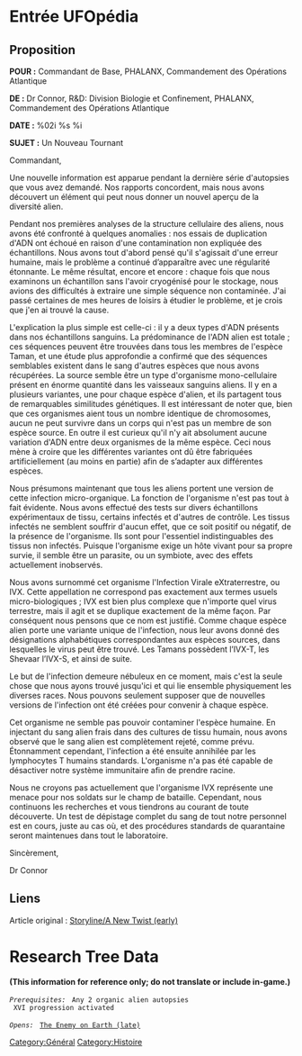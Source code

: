 # Entrée UFOpédia

## Proposition

**POUR :** Commandant de Base, PHALANX, Commandement des Opérations
Atlantique

**DE :** Dr Connor, R&D: Division Biologie et Confinement, PHALANX,
Commandement des Opérations Atlantique

**DATE :** %02i %s %i

**SUJET :** Un Nouveau Tournant

Commandant,

Une nouvelle information est apparue pendant la dernière série
d'autopsies que vous avez demandé. Nos rapports concordent, mais nous
avons découvert un élément qui peut nous donner un nouvel aperçu de la
diversité alien.

Pendant nos premières analyses de la structure cellulaire des aliens,
nous avons été confronté à quelques anomalies : nos essais de
duplication d'ADN ont échoué en raison d'une contamination non expliquée
des échantillons. Nous avons tout d'abord pensé qu'il s'agissait d'une
erreur humaine, mais le problème a continué d’apparaître avec une
régularité étonnante. Le même résultat, encore et encore : chaque fois
que nous examinons un échantillon sans l'avoir cryogénisé pour le
stockage, nous avions des difficultés à extraire une simple séquence non
contaminée. J'ai passé certaines de mes heures de loisirs à étudier le
problème, et je crois que j'en ai trouvé la cause.

L'explication la plus simple est celle-ci : il y a deux types d'ADN
présents dans nos échantillons sanguins. La prédominance de l'ADN alien
est totale ; ces séquences peuvent être trouvées dans tous les membres
de l'espèce Taman, et une étude plus approfondie a confirmé que des
séquences semblables existent dans le sang d'autres espèces que nous
avons récupérées. La source semble être un type d'organisme
mono-cellulaire présent en énorme quantité dans les vaisseaux sanguins
aliens. Il y en a plusieurs variantes, une pour chaque espèce d'alien,
et ils partagent tous de remarquables similitudes génétiques. Il est
intéressant de noter que, bien que ces organismes aient tous un nombre
identique de chromosomes, aucun ne peut survivre dans un corps qui n'est
pas un membre de son espèce source. En outre il est curieux qu'il n'y
ait absolument aucune variation d'ADN entre deux organismes de la même
espèce. Ceci nous mène à croire que les différentes variantes ont dû
être fabriquées artificiellement (au moins en partie) afin de s’adapter
aux différentes espèces.

Nous présumons maintenant que tous les aliens portent une version de
cette infection micro-organique. La fonction de l'organisme n'est pas
tout à fait évidente. Nous avons effectué des tests sur divers
échantillons expérimentaux de tissu, certains infectés et d'autres de
contrôle. Les tissus infectés ne semblent souffrir d'aucun effet, que ce
soit positif ou négatif, de la présence de l'organisme. Ils sont pour
l'essentiel indistinguables des tissus non infectés. Puisque l'organisme
exige un hôte vivant pour sa propre survie, il semble être un parasite,
ou un symbiote, avec des effets actuellement inobservés.

Nous avons surnommé cet organisme l'Infection Virale eXtraterrestre, ou
IVX. Cette appellation ne correspond pas exactement aux termes usuels
micro-biologiques ; IVX est bien plus complexe que n'importe quel virus
terrestre, mais il agit et se duplique exactement de la même façon. Par
conséquent nous pensons que ce nom est justifié. Comme chaque espèce
alien porte une variante unique de l'infection, nous leur avons donné
des désignations alphabétiques correspondantes aux espèces sources, dans
lesquelles le virus peut être trouvé. Les Tamans possèdent l’IVX-T, les
Shevaar l’IVX-S, et ainsi de suite.

Le but de l'infection demeure nébuleux en ce moment, mais c'est la seule
chose que nous ayons trouvé jusqu'ici et qui lie ensemble physiquement
les diverses races. Nous pouvons seulement supposer que de nouvelles
versions de l'infection ont été créées pour convenir à chaque espèce.

Cet organisme ne semble pas pouvoir contaminer l'espèce humaine. En
injectant du sang alien frais dans des cultures de tissu humain, nous
avons observé que le sang alien est complètement rejeté, comme prévu.
Étonnamment cependant, l'infection a été ensuite annihilée par les
lymphocytes T humains standards. L'organisme n'a pas été capable de
désactiver notre système immunitaire afin de prendre racine.

Nous ne croyons pas actuellement que l'organisme IVX représente une
menace pour nos soldats sur le champ de bataille. Cependant, nous
continuons les recherches et vous tiendrons au courant de toute
découverte. Un test de dépistage complet du sang de tout notre personnel
est en cours, juste au cas où, et des procédures standards de
quarantaine seront maintenues dans tout le laboratoire.

Sincèrement,

Dr Connor

## Liens

Article original : [Storyline/A New Twist
(early)](Storyline/A_New_Twist_(early) "wikilink")

# Research Tree Data

**(This information for reference only; do not translate or include
in-game.)**

*`Prerequisites:`*
` Any 2 organic alien autopsies`
` XVI progression activated`

*`Opens:`*
` `[`The Enemy on Earth (late)`](Aliens/The_Enemy_On_Earth_(late) "wikilink")

[Category:Général](Category:Général "wikilink")
[Category:Histoire](Category:Histoire "wikilink")